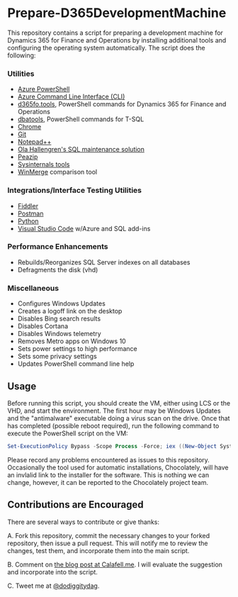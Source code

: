 # Prepare-D365DevelopmentMachine
This repository contains a script for preparing a development machine for Dynamics 365 for Finance and Operations by installing additional tools and configuring the operating system automatically.  The script does the following:

### Utilities
*	[Azure PowerShell](https://docs.microsoft.com/en-us/powershell/azure/overview?view=azurermps-6.11.0)
*	[Azure Command Line Interface (CLI)](https://docs.microsoft.com/en-us/cli/azure/get-started-with-azure-cli?view=azure-cli-latest)
*	[d365fo.tools](https://github.com/d365collaborative/d365fo.tools), PowerShell commands for Dynamics 365 for Finance and Operations
*	[dbatools](https://dbatools.io/), PowerShell commands for T-SQL
*	[Chrome](https://www.google.com/chrome/)
*	[Git](https://git-scm.com/)
*	[Notepad++](https://notepad-plus-plus.org/)
*	[Ola Hallengren's SQL maintenance solution](https://ola.hallengren.com/)
*	[Peazip](http://www.peazip.org/)
*	[Sysinternals tools](https://docs.microsoft.com/en-us/sysinternals/)
*	[WinMerge](http://winmerge.org/) comparison tool

### Integrations/Interface Testing Utilities
*	[Fiddler](https://www.telerik.com/fiddler)
*	[Postman](https://www.getpostman.com/)
*	[Python](https://www.python.org/)
*	[Visual Studio Code](https://code.visualstudio.com/) w/Azure and SQL add-ins

### Performance Enhancements
* Rebuilds/Reorganizes SQL Server indexes on all databases
* Defragments the disk (vhd)

### Miscellaneous
* Configures Windows Updates
* Creates a logoff link on the desktop
* Disables Bing search results
* Disables Cortana
* Disables Windows telemetry
* Removes Metro apps on Windows 10
* Sets power settings to high performance
* Sets some privacy settings
* Updates PowerShell command line help


## Usage
Before running this script, you should create the VM, either using LCS or the VHD, and start the environment.  The first hour may be Windows Updates and the "antimalware" executable doing a virus scan on the drive.  Once that has completed (possible reboot required), run the following command to execute the PowerShell script on the VM:

```powershell
Set-ExecutionPolicy Bypass -Scope Process -Force; iex ((New-Object System.Net.WebClient).DownloadString('https://raw.githubusercontent.com/dodiggitydag/D365FO-Prepare-D365DevelopmentMachine/master/Prepare-D365DevelopmentMachine.ps1'))
```
Please record any problems encountered as issues to this repository.  Occasionally the tool used for automatic installations, Chocolately, will have an invlalid link to the installer for the software.  This is nothing we can change, however, it can be reported to the Chocolately project team.

## Contributions are Encouraged
There are several ways to contribute or give thanks:

A. Fork this repository, commit the necessary changes to your forked repository, then issue a pull request.  This will notify me to review the changes, test them, and incorporate them into the main script.

B. Comment on [the blog post at Calafell.me](http://calafell.me/automatically-prepare-a-development-vm-for-microsoft-dynamics-365-for-finance-and-operations/).  I will evaluate the suggestion and incorporate into the script.

C. Tweet me at [@dodiggitydag](https://twitter.com/dodiggitydag).
